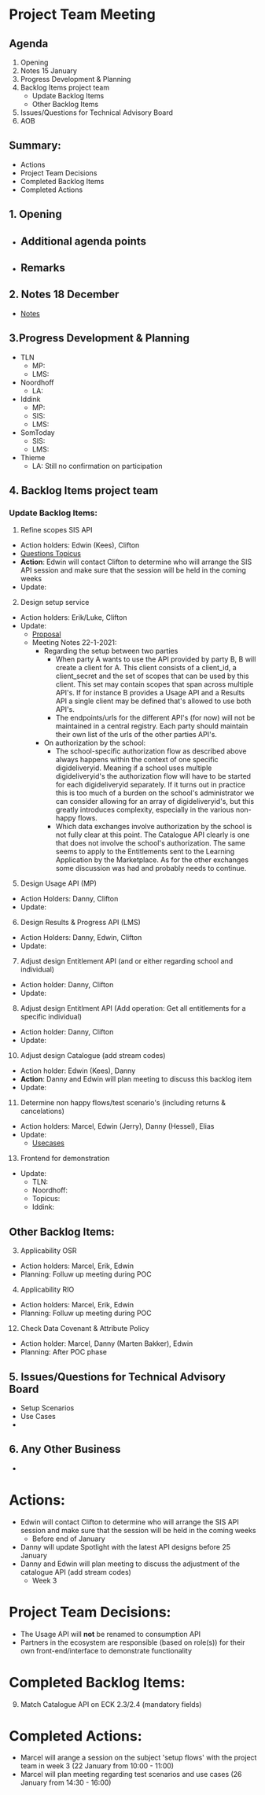 # Project Team Meeting

## Agenda
1. Opening
2. Notes 15 January
3. Progress Development & Planning
4. Backlog Items project team
    - Update Backlog Items
    - Other Backlog Items
5. Issues/Questions for Technical Advisory Board
6. AOB

## Summary:
- Actions
- Project Team Decisions
- Completed Backlog Items
- Completed Actions

## 1. Opening
- Additional agenda points
   - 
 - Remarks
   - 

## 2. Notes 18 December
- [Notes](https://github.com/stichtingsem/pilot-phase/blob/main/Project%20Team/Meeting-15-January.md)

## 3.Progress Development & Planning
   - TLN
     - MP:
     - LMS:
   - Noordhoff
     - LA: 
   - Iddink
     - MP:
     - SIS:
     - LMS:
   - SomToday
     - SIS:
     - LMS:
   - Thieme
     - LA: Still no confirmation on participation

## 4. Backlog Items project team

### Update Backlog Items:
1. Refine scopes SIS API
  - Action holders: Edwin (Kees), Clifton
  - [Questions Topicus](https://github.com/stichtingsem/pilot-phase/issues/4#issuecomment-753905214)
  - **Action**: Edwin will contact Clifton to determine who will arrange the SIS API session and make sure that the session will be held in the coming weeks
  - Update:
2. Design setup service
  - Action holders: Erik/Luke, Clifton
  - Update:
    - [Proposal](https://github.com/stichtingsem/pilot-phase/issues/1)
    - Meeting Notes 22-1-2021:
       - Regarding the setup between two parties
         - When party A wants to use the API provided by party B, B will create a client for A. This client consists of a client_id, a client_secret and the set of scopes that can be used by this client. This set may contain scopes that span across multiple API's. If for instance B provides a Usage API and a Results API a single client may be defined that's allowed to use both API's.
         - The endpoints/urls for the different API's (for now) will not be maintained in a central registry. Each party should maintain their own list of the urls of the other parties API's.
      - On authorization by the school:
         - The school-specific authorization flow as described above always happens within the context of one specific digideliveryid. Meaning if a school uses multiple digideliveryid's the authorization flow will have to be started for each digideliveryid separately. If it turns out in practice this is too much of a burden on the school's administrator we can consider allowing for an array of digideliveryid's, but this greatly introduces complexity, especially in the various non-happy flows.
         - Which data exchanges involve authorization by the school is not fully clear at this point. The Catalogue API clearly is one that does not involve the school's authorization. The same seems to apply to the Entitlements sent to the Learning Application by the Marketplace. As for the other exchanges some discussion was had and probably needs to continue.
5. Design Usage API (MP)
  - Action Holders: Danny, Clifton
  - Update:
6. Design Results & Progress API (LMS)
  - Action Holders: Danny, Edwin, Clifton
  - Update:
7. Adjust design Entitlement API (and or either regarding school and individual)
  - Action holder: Danny, Clifton
  - Update:
8. Adjust design Entitlment API (Add operation: Get all entitlements for a specific individual)
  - Action holder: Danny, Clifton
  - Update:
10. Adjust design Catalogue (add stream codes)
  - Action holder: Edwin (Kees), Danny
  - **Action**: Danny and Edwin will plan meeting to discuss this backlog item
  - Update:
11. Determine non happy flows/test scenario's (including returns & cancelations)
  - Action holders: Marcel, Edwin (Jerry), Danny (Hessel), Elias
  - Update:
    - [Usecases](https://github.com/stichtingsem/pilot-phase/blob/main/documents/20210124%20Use%20Cases%20SEM%20Pilot.xlsx)
13. Frontend for demonstration
  - Update:
    - TLN:
    - Noordhoff:
    - Topicus:
    - Iddink:


## Other Backlog Items:
3. Applicability OSR
  - Action holders: Marcel, Erik, Edwin
  - Planning: Folluw up meeting during POC
4. Applicability RIO
  - Action holders: Marcel, Erik, Edwin
  - Planning: Folluw up meeting during POC
12. Check Data Covenant & Attribute Policy
  - Action holder: Marcel, Danny (Marten Bakker), Edwin
  - Planning: After POC phase

## 5. Issues/Questions for Technical Advisory Board
  - Setup Scenarios
  - Use Cases
  - 

## 6. Any Other Business
  - 

# Actions:
 - Edwin will contact Clifton to determine who will arrange the SIS API session and make sure that the session will be held in the coming weeks
    - Before end of January
 - Danny will update Spotlight with the latest API designs before 25 January
 - Danny and Edwin will plan meeting to discuss the adjustment of the catalogue API (add stream codes)
    - Week 3

# Project Team Decisions:
 - The Usage API will **not** be renamed to consumption API
 - Partners in the ecosystem are responsible (based on role(s)) for their own front-end/interface to demonstrate functionality

# Completed Backlog Items:
9. Match Catalogue API on ECK 2.3/2.4 (mandatory fields)

# Completed Actions:
 - Marcel will arange a session on the subject 'setup flows' with the project team in week 3 (22 January from 10:00 - 11:00)
 - Marcel will plan meeting regarding test scenarios and use cases (26 January from 14:30 - 16:00)

